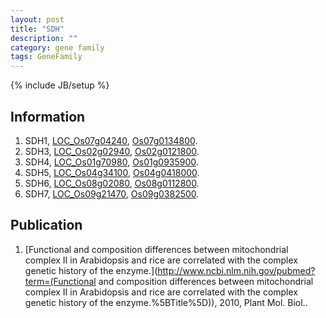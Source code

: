 ```yaml
---
layout: post
title: "SDH"
description: ""
category: gene family
tags: GeneFamily
---
```

{% include JB/setup %}

## Information
1. SDH1, [LOC_Os07g04240](http://rice.plantbiology.msu.edu/cgi-bin/ORF_infopage.cgi?orf=LOC_Os07g04240), [Os07g0134800](http://rapdb.dna.affrc.go.jp/viewer/gbrowse_details/irgsp1?name=Os07g0134800).
2. SDH3, [LOC_Os02g02940](http://rice.plantbiology.msu.edu/cgi-bin/ORF_infopage.cgi?orf=LOC_Os02g02940), [Os02g0121800](http://rapdb.dna.affrc.go.jp/viewer/gbrowse_details/irgsp1?name=Os02g0121800).
3. SDH4, [LOC_Os01g70980](http://rice.plantbiology.msu.edu/cgi-bin/ORF_infopage.cgi?orf=LOC_Os01g70980), [Os01g0935900](http://rapdb.dna.affrc.go.jp/viewer/gbrowse_details/irgsp1?name=Os01g0935900).
4. SDH5, [LOC_Os04g34100](http://rice.plantbiology.msu.edu/cgi-bin/ORF_infopage.cgi?orf=LOC_Os04g34100), [Os04g0418000](http://rapdb.dna.affrc.go.jp/viewer/gbrowse_details/irgsp1?name=Os04g0418000).
5. SDH6, [LOC_Os08g02080](http://rice.plantbiology.msu.edu/cgi-bin/ORF_infopage.cgi?orf=LOC_Os08g02080), [Os08g0112800](http://rapdb.dna.affrc.go.jp/viewer/gbrowse_details/irgsp1?name=Os08g0112800).
6. SDH7, [LOC_Os09g21470](http://rice.plantbiology.msu.edu/cgi-bin/ORF_infopage.cgi?orf=LOC_Os09g21470), [Os09g0382500](http://rapdb.dna.affrc.go.jp/viewer/gbrowse_details/irgsp1?name=Os09g0382500).

## Publication
1. [Functional and composition differences between mitochondrial complex II in Arabidopsis and rice are correlated with the complex genetic history of the enzyme.](http://www.ncbi.nlm.nih.gov/pubmed?term=(Functional and composition differences between mitochondrial complex II in Arabidopsis and rice are correlated with the complex genetic history of the enzyme.%5BTitle%5D)), 2010, Plant Mol. Biol..


